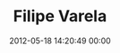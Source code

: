 ---
title: "Filipe Varela"
date: 2012-05-18 14:20:49 00:00
permalink: /keoshi
twitter: "keoshi"
likes: [248,69,66,16,192,252,73]
id: 322
gravatar: "http://www.gravatar.com/avatar/eac8e3135a186cb2176120c2ed71e644"
---